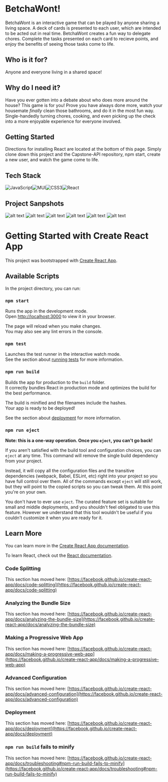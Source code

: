 # BetchaWont!

BetchaWont is an interactive game that can be played by anyone sharing a living space. A deck of cards is presented to each user, which are intended to be acted out in real time. BetchaWont creates a fun way to delegate chores. Complete the tasks presented on each card to recieve points, and enjoy the benefits of seeing those tasks come to life. 

## Who is it for?

Anyone and everyone living in a shared space!

## Why do I need it?

Have you ever gotten into a debate about who does more around the house? This game is for you! Prove you have always done more, watch your housemate *finally* clean those bathrooms, and do it in the most fun way. Single-handedly turning chores, cooking, and even picking up the check into a more enjoyable experience for everyone involved. 

## Getting Started

Directions for installing React are located at the bottom of this page. Simply clone down this project and the Capstone-API repository, npm start, create a new user, and watch the game come to life.

## Tech Stack

![JavaScript](https://img.shields.io/badge/javascript-%23323330.svg?style=for-the-badge&logo=javascript&logoColor=%23F7DF1E)![MUI](https://img.shields.io/badge/MUI-%230081CB.svg?style=for-the-badge&logo=mui&logoColor=white)![CSS3](https://img.shields.io/badge/css3-%231572B6.svg?style=for-the-badge&logo=css3&logoColor=white)![React](https://img.shields.io/badge/react-%2320232a.svg?style=for-the-badge&logo=react&logoColor=%2361DAFB)

## Project Sanpshots

![alt text](https://user-images.githubusercontent.com/81321900/155062243-599cc430-223e-4e75-a12f-86f53057a554.png)
![alt text](https://user-images.githubusercontent.com/81321900/155062273-b8d83b16-6f07-4a9c-9a49-125d6855f83e.png)
![alt text](https://user-images.githubusercontent.com/81321900/155062290-1bde9d28-fc18-4545-b2a5-6f190e1cb8fc.png)
![alt text](https://user-images.githubusercontent.com/81321900/155062298-f14a51c8-3eee-4c5b-8fc9-c8ebedb27dc8.png)
![alt text](https://user-images.githubusercontent.com/81321900/155062312-b69a6fbd-90e0-4c0f-879e-c79b469c955e.png)
![alt text](https://user-images.githubusercontent.com/81321900/155062351-eed4b624-9326-4b7e-804d-51e8fbcdc17b.png)



# Getting Started with Create React App

This project was bootstrapped with [Create React App](https://github.com/facebook/create-react-app).

## Available Scripts

In the project directory, you can run:

### `npm start`

Runs the app in the development mode.\
Open [http://localhost:3000](http://localhost:3000) to view it in your browser.

The page will reload when you make changes.\
You may also see any lint errors in the console.

### `npm test`

Launches the test runner in the interactive watch mode.\
See the section about [running tests](https://facebook.github.io/create-react-app/docs/running-tests) for more information.

### `npm run build`

Builds the app for production to the `build` folder.\
It correctly bundles React in production mode and optimizes the build for the best performance.

The build is minified and the filenames include the hashes.\
Your app is ready to be deployed!

See the section about [deployment](https://facebook.github.io/create-react-app/docs/deployment) for more information.

### `npm run eject`

**Note: this is a one-way operation. Once you `eject`, you can't go back!**

If you aren't satisfied with the build tool and configuration choices, you can `eject` at any time. This command will remove the single build dependency from your project.

Instead, it will copy all the configuration files and the transitive dependencies (webpack, Babel, ESLint, etc) right into your project so you have full control over them. All of the commands except `eject` will still work, but they will point to the copied scripts so you can tweak them. At this point you're on your own.

You don't have to ever use `eject`. The curated feature set is suitable for small and middle deployments, and you shouldn't feel obligated to use this feature. However we understand that this tool wouldn't be useful if you couldn't customize it when you are ready for it.

## Learn More

You can learn more in the [Create React App documentation](https://facebook.github.io/create-react-app/docs/getting-started).

To learn React, check out the [React documentation](https://reactjs.org/).

### Code Splitting

This section has moved here: [https://facebook.github.io/create-react-app/docs/code-splitting](https://facebook.github.io/create-react-app/docs/code-splitting)

### Analyzing the Bundle Size

This section has moved here: [https://facebook.github.io/create-react-app/docs/analyzing-the-bundle-size](https://facebook.github.io/create-react-app/docs/analyzing-the-bundle-size)

### Making a Progressive Web App

This section has moved here: [https://facebook.github.io/create-react-app/docs/making-a-progressive-web-app](https://facebook.github.io/create-react-app/docs/making-a-progressive-web-app)

### Advanced Configuration

This section has moved here: [https://facebook.github.io/create-react-app/docs/advanced-configuration](https://facebook.github.io/create-react-app/docs/advanced-configuration)

### Deployment

This section has moved here: [https://facebook.github.io/create-react-app/docs/deployment](https://facebook.github.io/create-react-app/docs/deployment)

### `npm run build` fails to minify

This section has moved here: [https://facebook.github.io/create-react-app/docs/troubleshooting#npm-run-build-fails-to-minify](https://facebook.github.io/create-react-app/docs/troubleshooting#npm-run-build-fails-to-minify)
